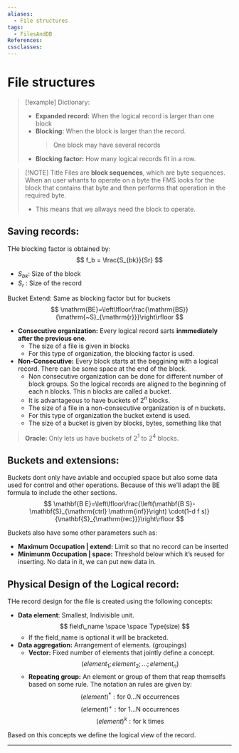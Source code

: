```yaml
---
aliases:
  - File structures
tags:
  - FilesAndDB
References: 
cssclasses:
---
```

# File structures


> [!example] Dictionary: 
> + **Expanded record:** When the logical record is larger than one block
> + **Blocking:** When the block is larger than the record. 
>   > One block may have several records
> + **Blocking factor:** How many logical records fit in a row. 
>

> [!NOTE] Title
> Files are **block sequences**, which are byte sequences. 
> When an user whants to operate on a byte the FMS looks for the block that contains that byte and then performs that operation in the required byte. 
> * This means that we allways need the block to operate. 

## Saving records: 
THe blocking factor is obtained by:
$$
f_b = \frac{S_{bk}}{Sr}
$$
+ $S_{bk}$: Size of the block
+ $S_r$ : Size of the record 

Bucket Extend:
Same as blocking factor but for buckets
$$
\mathrm{BE}=\left\lfloor\frac{\mathrm{BS}}{\mathrm{~S}_{\mathrm{r}}}\right\rfloor
$$


+ **Consecutive organization:** Every logical record sarts **inmmediately after the previous one**. 
	+ The size of a file is given in blocks
	+ For this type of organization, the blocking factor is used. 
+ **Non-Consecutive:** Every block starts at the beggining with a logical record. There can be some space at the end of the block. 
	+ Non consecutive organization can be done for different number of block groups. So the logical records are aligned to the beginning of each n blocks. This n blocks are called a bucket.
	+ It is advantageous to have buckets of $2^n$ blocks.
	+ The size of a file in a non-consecutive organization is of n buckets.
	+ For this type of organization the bucket extend is used.
	+ The size of a bucket is given by blocks, bytes, something like that
> **Oracle:** Only lets us have buckets of $2^1$ to $2^4$ blocks. 

## Buckets and extensions:
Buckets dont only have aviable and occupied space but also some data used for control and other operations. Because of this we’ll adapt the BE formula to include the other sections. 
$$
\mathbf{B E}=\left\lfloor\frac{\left(\mathbf{B S}-\mathbf{S}_{\mathrm{ctrl} \mathrm{inf}}\right) \cdot(1-d f s)}{\mathbf{S}_{\mathrm{rec}}}\right\rfloor
$$

Buckets also have some other parameters such as: 
+ **Maximum Occupation | extend:** Limit so that no record can be inserted
+ **Minimunm Occupation | space:** Threshold below which it’s reused for inserting. No data in it, we can put new data in. 

## Physical Design of the Logical record:

THe record design for the file is created using the following concepts: 

+ **Data element**: Smallest, Indivisible unit. 
$$
field\_name \space \space Type(size)
$$
	+ If the field_name is optional it will be bracketed. 
+ **Data aggregation:** Arrangement of elements. (groupings) 
	+ **Vector:** Fixed number of elements that jointly define a concept. 
	  $$
	  (element_1; element_2;...;element_n)
	  $$
	+ **Repeating group:** An element or group of them that reap themselfs based on some rule. The notation an rules are given by:
	  $$
	  (element)^* : \text{for 0...N occurrences}
	  $$
	  $$
	  (element)^+ : \text{for 1...N occurrences}
	  $$
	  $$
	  (element)^k : \text{for k times}
	  $$

Based on this concepts we define the logical view of the record. 
> 
***